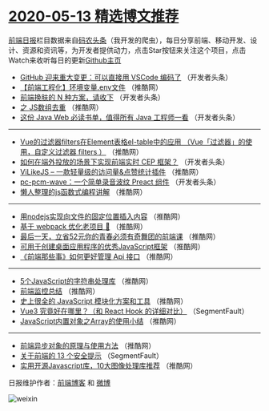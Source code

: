 # [2020-05-13 精选博文推荐](https://toutiao.qdkfweb.cn/date/2020/05/13)

[前端日报](https://qdkfweb.cn/c/news)栏目数据来自[码农头条](https://toutiao.qdkfweb.cn/)（我开发的爬虫），每日分享前端、移动开发、设计、资源和资讯等，为开发者提供动力，点击Star按钮来关注这个项目，点击Watch来收听每日的更新[Github主页](https://github.com/kujian/frontendDaily)
* [GitHub 迎来重大变更：可以直接用 VSCode 编码了](https://toutiao.qdkfweb.cn/142132.html) （开发者头条）
* [【前端工程化】环境变量.env文件](https://toutiao.qdkfweb.cn/142148.html) （推酷网）
* [前端换肤的 N 种方案，请收下](https://toutiao.qdkfweb.cn/142133.html) （开发者头条）
* [之 JS数组去重](https://toutiao.qdkfweb.cn/142149.html) （推酷网）
* [这份 Java Web 必读书单，值得所有 Java 工程师一看](https://toutiao.qdkfweb.cn/142134.html) （开发者头条）

***
* [Vue的过滤器filters在Element表格el-table中的应用 （Vue「过滤器」的使用，自定义过滤器 filters ）](https://toutiao.qdkfweb.cn/142150.html) （推酷网）
* [如何在端外投放的场景下实现前端实时 CEP 框架？](https://toutiao.qdkfweb.cn/142135.html) （开发者头条）
* [ViLikeJS &#8211; 一款轻量级的访问量&amp;点赞统计插件](https://toutiao.qdkfweb.cn/142151.html) （推酷网）
* [pc-pcm-wave：一个简单录音波纹 Preact 组件](https://toutiao.qdkfweb.cn/142136.html) （开发者头条）
* [懒人整理的js函数式编程讲解](https://toutiao.qdkfweb.cn/142152.html) （推酷网）

***
* [用nodejs实现向文件的固定位置插入内容](https://toutiao.qdkfweb.cn/142142.html) （推酷网）
* [基于 webpack 优化老项目 👻](https://toutiao.qdkfweb.cn/142153.html) （推酷网）
* [最后一天，立省52元你的青春必须有奇舞团的前端课](https://toutiao.qdkfweb.cn/142143.html) （推酷网）
* [可用于创建桌面应用程序的优秀JavaScript框架](https://toutiao.qdkfweb.cn/142154.html) （推酷网）
* [《前端那些事》如何更好管理 Api 接口](https://toutiao.qdkfweb.cn/142144.html) （推酷网）

***
* [5个JavaScript的字符串处理库](https://toutiao.qdkfweb.cn/142155.html) （推酷网）
* [前端监控总结](https://toutiao.qdkfweb.cn/142145.html) （推酷网）
* [史上很全的 JavaScript 模块化方案和工具](https://toutiao.qdkfweb.cn/142156.html) （推酷网）
* [Vue3 究竟好在哪里？（和 React Hook 的详细对比）](https://toutiao.qdkfweb.cn/142130.html) （SegmentFault）
* [JavaScript内置对象之Array的使用小结](https://toutiao.qdkfweb.cn/142146.html) （推酷网）

***
* [前端异步对象的原理与使用方法](https://toutiao.qdkfweb.cn/142157.html) （推酷网）
* [关于前端的 13 个安全提示](https://toutiao.qdkfweb.cn/142131.html) （SegmentFault）
* [实用开源Javascript库，10大图像处理库推荐](https://toutiao.qdkfweb.cn/142147.html) （推酷网）

日报维护作者：[前端博客](https://qdkfweb.cn/) 和 [微博](https://qdkfweb.cn/go/weibo)

![weixin](https://user-images.githubusercontent.com/3055447/38468989-651132ac-3b80-11e8-8e6b-15122322a9d7.png)